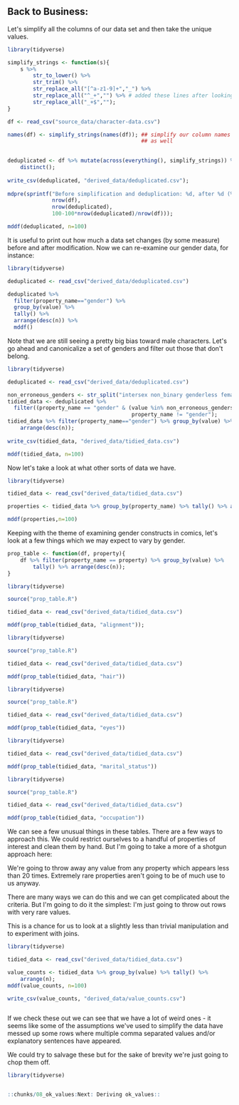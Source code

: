 ## Back to Business:

Let's simplify all the columns of our data set and then take the unique
values.

```R 
library(tidyverse)

simplify_strings <- function(s){
    s %>% 
        str_to_lower() %>%
        str_trim() %>%
        str_replace_all("[^a-z1-9]+","_") %>%
        str_replace_all("^_+","") %>% # added these lines after looking at the data
        str_replace_all("_+$","");
}                                          

df <- read_csv("source_data/character-data.csv")

names(df) <- simplify_strings(names(df)); ## simplify our column names
                                          ## as well
                                          

deduplicated <- df %>% mutate(across(everything(), simplify_strings)) %>%
    distinct();
    
write_csv(deduplicated, "derived_data/deduplicated.csv");
    
mdpre(sprintf("Before simplification and deduplication: %d, after %d (%0.2f %% decrease)",
              nrow(df),
              nrow(deduplicated),
              100-100*nrow(deduplicated)/nrow(df)));

mddf(deduplicated, n=100)
```

It is useful to print out how much a data set changes (by some measure)
before and after modification. Now we can re-examine our gender data,
for instance:

```R 
library(tidyverse)

deduplicated <- read_csv("derived_data/deduplicated.csv")

deduplicated %>% 
  filter(property_name=="gender") %>% 
  group_by(value) %>% 
  tally() %>%
  arrange(desc(n)) %>%
  mddf()
```

Note that we are still seeing a pretty big bias toward male characters.
Let's go ahead and canonicalize a set of genders and filter out those
that don't belong.

```R 
library(tidyverse)

deduplicated <- read_csv("derived_data/deduplicated.csv")

non_erroneous_genders <- str_split("intersex non_binary genderless female male", " ", simplify=TRUE);
tidied_data <- deduplicated %>% 
  filter((property_name == "gender" & (value %in% non_erroneous_genders)) |
                                       property_name != "gender");
tidied_data %>% filter(property_name=="gender") %>% group_by(value) %>% tally() %>%
    arrange(desc(n));
    
write_csv(tidied_data, "derived_data/tidied_data.csv")

mddf(tidied_data, n=100)
```

Now let's take a look at what other sorts of data we have.

```R 
library(tidyverse)

tidied_data <- read_csv("derived_data/tidied_data.csv")

properties <- tidied_data %>% group_by(property_name) %>% tally() %>% arrange(desc(n)) %>% head(100);

mddf(properties,n=100)
```

Keeping with the theme of examining gender constructs in comics, let's
look at a few things which we may expect to vary by gender.

```R file=prop_table.R
prop_table <- function(df, property){
    df %>% filter(property_name == property) %>% group_by(value) %>%
        tally() %>% arrange(desc(n));
}
```
```R 
library(tidyverse)

source("prop_table.R")

tidied_data <- read_csv("derived_data/tidied_data.csv")

mddf(prop_table(tidied_data, "alignment"));
```

```R 
library(tidyverse)

source("prop_table.R")

tidied_data <- read_csv("derived_data/tidied_data.csv")

mddf(prop_table(tidied_data, "hair"))
```

```R 
library(tidyverse)

source("prop_table.R")

tidied_data <- read_csv("derived_data/tidied_data.csv")

mddf(prop_table(tidied_data, "eyes"))
```

```R 
library(tidyverse)

tidied_data <- read_csv("derived_data/tidied_data.csv")

mddf(prop_table(tidied_data, "marital_status"))
```

```R 
library(tidyverse)

source("prop_table.R")

tidied_data <- read_csv("derived_data/tidied_data.csv")

mddf(prop_table(tidied_data, "occupation"))
```

We can see a few unusual things in these tables. There are a few ways to
approach this. We could restrict ourselves to a handful of properties of
interest and clean them by hand. But I'm going to take a more of a
shotgun approach here:

We're going to throw away any value from any property which appears less
than 20 times. Extremely rare properties aren't going to be of much use
to us anyway.

There are many ways we can do this and we can get complicated about the
criteria. But I'm going to do it the simplest: I'm just going to throw
out rows with very rare values.

This is a chance for us to look at a slightly less than trivial
manipulation and to experiment with joins.

```R 
library(tidyverse)

tidied_data <- read_csv("derived_data/tidied_data.csv")

value_counts <- tidied_data %>% group_by(value) %>% tally() %>%
    arrange(n);
mddf(value_counts, n=100)

write_csv(value_counts, "derived_data/value_counts.csv")



```

If we check these out we can see that we have a lot of weird ones - it
seems like some of the assumptions we've used to simplify the data have
messed up some rows where multiple comma separated values and/or
explanatory sentences have appeared.

We could try to salvage these but for the sake of brevity we're just
going to chop them off.

```R 
library(tidyverse)


::chunks/08_ok_values:Next: Deriving ok_values::
